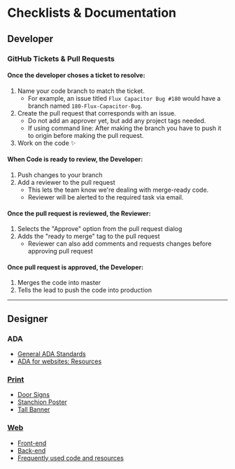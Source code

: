 # Checklists & Documentation
## Developer
### GitHub Tickets & Pull Requests
#### Once the developer choses a ticket to resolve:
1. Name your code branch to match the ticket.
    * For example, an issue titled `Flux Capacitor Bug #180` would have a branch named `180-Flux-Capacitor-Bug`.
2. Create the pull request that corresponds with an issue.
    * Do not add an approver yet, but add any project tags needed.
    * If using command line: After making the branch you have to push it to origin <branch-name> before making the pull request.
3. Work on the code :sparkles:

#### When Code is ready to review, the Developer:
1. Push changes to your branch
2. Add a reviewer to the pull request
    * This lets the team know we're dealing with merge-ready code.
    * Reviewer will be alerted to the required task via email.

#### Once the pull request is reviewed, the Reviewer:
1. Selects the "Approve" option from the pull request dialog
2. Adds the "ready to merge" tag to the pull request
    * Reviewer can also add comments and requests changes before approving pull request

#### Once pull request is approved, the Developer:
1. Merges the code into master
2. Tells the lead to push the code into production
---
## Designer
### ADA
* [General ADA Standards](ada.md)
* [ADA for websites: Resources](code-resources.md#documentation)

### [Print](print-checklist.md)
* [Door Signs](print-checklist.md#door-signs)
* [Stanchion Poster](print-checklist.md#stanchion-poster)
* [Tall Banner](print-checklist.md#tall-banner)

### [Web](web-checklist.md)
* [Front-end](web-checklist.md#front-end-checklist)
* [Back-end](web-checklist.md#back-end-checklist)
* [Frequently used code and resources](code-resources.md)

